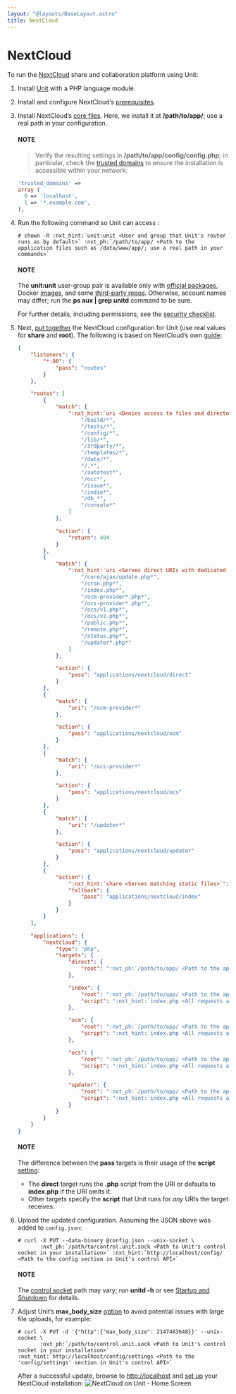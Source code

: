 ```yaml
---
layout: "@layouts/BaseLayout.astro"
title: NextCloud
---
```

# NextCloud

To run the [NextCloud](https://nextcloud.com) share and collaboration
platform using Unit:

1. Install [Unit](../installation.md#installation-precomp-pkgs) with a PHP language module.
2. Install and configure NextCloud’s [prerequisites](https://docs.nextcloud.com/server/latest/admin_manual/installation/source_installation.html#prerequisites-for-manual-installation).
3. Install NextCloud’s [core files](https://docs.nextcloud.com/server/latest/admin_manual/installation/command_line_installation.html).  Here, we install it at **/path/to/app/**; use
   a real path in your configuration.

   #### NOTE
   > Verify the resulting settings in **/path/to/app/config/config.php**;
   > in particular, check the [trusted domains](https://docs.nextcloud.com/server/latest/admin_manual/installation/installation_wizard.html#trusted-domains-label)
   > to ensure the installation is accessible within your network:
   ```php
   'trusted_domains' =>
   array (
     0 => 'localhost',
     1 => '*.example.com',
   ),
   ```
4. Run the following command so Unit can access :
   ```console
   # chown -R :nxt_hint:`unit:unit <User and group that Unit's router runs as by default>` :nxt_ph:`/path/to/app/ <Path to the application files such as /data/www/app/; use a real path in your commands>`
   ```

   #### NOTE
   The **unit:unit** user-group pair is available only with [official
   packages](../installation.md#installation-precomp-pkgs), Docker [images](../installation.md#installation-docker), and some [third-party repos](../installation.md#installation-community-repos).  Otherwise, account names may differ; run
   the **ps aux | grep unitd** command to be sure.

   For further details, including permissions, see the [security checklist](security.md#security-apps).
5. Next, [put together](../configuration.md#configuration-php) the NextCloud configuration for
   Unit (use real values for **share** and **root**).  The following is
   based on NextCloud’s own [guide](https://docs.nextcloud.com/server/latest/admin_manual/installation/nginx.html):
   ```json
   {
       "listeners": {
           "*:80": {
               "pass": "routes"
           }
       },

       "routes": [
           {
               "match": {
                   ":nxt_hint:`uri <Denies access to files and directories best kept private>`": [
                       "/build/*",
                       "/tests/*",
                       "/config/*",
                       "/lib/*",
                       "/3rdparty/*",
                       "/templates/*",
                       "/data/*",
                       "/.*",
                       "/autotest*",
                       "/occ*",
                       "/issue*",
                       "/indie*",
                       "/db_*",
                       "/console*"
                   ]
               },

               "action": {
                   "return": 404
               }
           },
           {
               "match": {
                   ":nxt_hint:`uri <Serves direct URIs with dedicated scripts>`": [
                       "/core/ajax/update.php*",
                       "/cron.php*",
                       "/index.php*",
                       "/ocm-provider*.php*",
                       "/ocs-provider*.php*",
                       "/ocs/v1.php*",
                       "/ocs/v2.php*",
                       "/public.php*",
                       "/remote.php*",
                       "/status.php*",
                       "/updater*.php*"
                   ]
               },

               "action": {
                   "pass": "applications/nextcloud/direct"
               }
           },
           {
               "match": {
                   "uri": "/ocm-provider*"
               },

               "action": {
                   "pass": "applications/nextcloud/ocm"
               }
           },
           {
               "match": {
                   "uri": "/ocs-provider*"
               },

               "action": {
                   "pass": "applications/nextcloud/ocs"
               }
           },
           {
               "match": {
                   "uri": "/updater*"
               },

               "action": {
                   "pass": "applications/nextcloud/updater"
               }
           },
           {
               "action": {
                   ":nxt_hint:`share <Serves matching static files>`": ":nxt_ph:`/path/to/app <Path to the application directory; use a real path in your configuration>`$uri",
                   "fallback": {
                       "pass": "applications/nextcloud/index"
                   }
               }
           }
       ],

       "applications": {
           "nextcloud": {
               "type": "php",
               "targets": {
                   "direct": {
                       "root": ":nxt_ph:`/path/to/app/ <Path to the application directory; use a real path in your configuration>`"
                   },

                   "index": {
                       "root": ":nxt_ph:`/path/to/app/ <Path to the application directory; use a real path in your configuration>`",
                       "script": ":nxt_hint:`index.php <All requests are handled by a single script>`"
                   },

                   "ocm": {
                       "root": ":nxt_ph:`/path/to/app/ <Path to the application directory; use a real path in your configuration>`ocm-provider/",
                       "script": ":nxt_hint:`index.php <All requests are handled by a single script>`"
                   },

                   "ocs": {
                       "root": ":nxt_ph:`/path/to/app/ <Path to the application directory; use a real path in your configuration>`ocs-provider/",
                       "script": ":nxt_hint:`index.php <All requests are handled by a single script>`"
                   },

                   "updater": {
                       "root": ":nxt_ph:`/path/to/app/ <Path to the application directory; use a real path in your configuration>`nextcloud/updater/",
                       "script": ":nxt_hint:`index.php <All requests are handled by a single script>`"
                   }
               }
           }
       }
   }
   ```

   #### NOTE
   The difference between the **pass** targets is their usage of the
   **script** [setting](../configuration.md#configuration-php):
   - The **direct** target runs the **.php** script from the URI or
     defaults to **index.php** if the URI omits it.
   - Other targets specify the **script** that Unit runs for *any* URIs
     the target receives.
6. Upload the updated configuration.  Assuming the JSON above was added to
   `config.json`:
   ```console
   # curl -X PUT --data-binary @config.json --unix-socket \
          :nxt_ph:`/path/to/control.unit.sock <Path to Unit's control socket in your installation>` :nxt_hint:`http://localhost/config/ <Path to the config section in Unit's control API>`
   ```

   #### NOTE
   The [control socket](../controlapi.md#configuration-socket) path may vary; run
   **unitd -h** or see [Startup and Shutdown](source.md#source-startup) for details.
7. Adjust Unit’s **max_body_size** [option](../configuration.md#configuration-stngs) to
   avoid potential issues with large file uploads, for example:
   ```console
   # curl -X PUT -d '{"http":{"max_body_size": 2147483648}}' --unix-socket \
          :nxt_ph:`/path/to/control.unit.sock <Path to Unit's control socket in your installation>` :nxt_hint:`http://localhost/config/settings <Path to the 'config/settings' section in Unit's control API>`
   ```

   After a successful update, browse to [http://localhost](http://localhost) and [set up](https://docs.nextcloud.com/server/latest/admin_manual/installation/installation_wizard.html)
   your NextCloud installation:
   ![NextCloud on Unit - Home Screen](/nextcloud.png)

